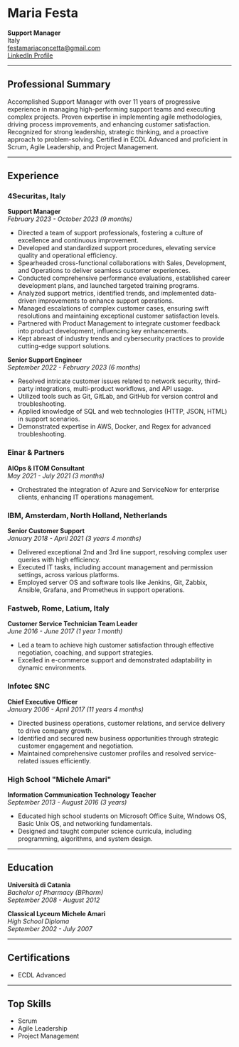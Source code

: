 # Maria Festa

**Support Manager**  
Italy  
[festamariaconcetta@gmail.com](mailto:festamariaconcetta@gmail.com)  
[LinkedIn Profile](https://www.linkedin.com/in/mcfesta)

---

## Professional Summary
Accomplished Support Manager with over 11 years of progressive experience in managing high-performing support teams and executing complex projects. Proven expertise in implementing agile methodologies, driving process improvements, and enhancing customer satisfaction. Recognized for strong leadership, strategic thinking, and a proactive approach to problem-solving. Certified in ECDL Advanced and proficient in Scrum, Agile Leadership, and Project Management.

---

## Experience

### 4Securitas, Italy
**Support Manager**  
_February 2023 - October 2023 (9 months)_
- Directed a team of support professionals, fostering a culture of excellence and continuous improvement.
- Developed and standardized support procedures, elevating service quality and operational efficiency.
- Spearheaded cross-functional collaborations with Sales, Development, and Operations to deliver seamless customer experiences.
- Conducted comprehensive performance evaluations, established career development plans, and launched targeted training programs.
- Analyzed support metrics, identified trends, and implemented data-driven improvements to enhance support operations.
- Managed escalations of complex customer cases, ensuring swift resolutions and maintaining exceptional customer satisfaction levels.
- Partnered with Product Management to integrate customer feedback into product development, influencing key enhancements.
- Kept abreast of industry trends and cybersecurity practices to provide cutting-edge support solutions.

**Senior Support Engineer**  
_September 2022 - February 2023 (6 months)_
- Resolved intricate customer issues related to network security, third-party integrations, multi-product workflows, and API usage.
- Utilized tools such as Git, GitLab, and GitHub for version control and troubleshooting.
- Applied knowledge of SQL and web technologies (HTTP, JSON, HTML) in support scenarios.
- Demonstrated expertise in AWS, Docker, and Regex for advanced troubleshooting.

### Einar & Partners
**AIOps & ITOM Consultant**  
_May 2021 - July 2021 (3 months)_
- Orchestrated the integration of Azure and ServiceNow for enterprise clients, enhancing IT operations management.

### IBM, Amsterdam, North Holland, Netherlands
**Senior Customer Support**  
_January 2018 - April 2021 (3 years 4 months)_
- Delivered exceptional 2nd and 3rd line support, resolving complex user queries with high efficiency.
- Executed IT tasks, including account management and permission settings, across various platforms.
- Employed server OS and software tools like Jenkins, Git, Zabbix, Ansible, Grafana, and Prometheus in support operations.

### Fastweb, Rome, Latium, Italy
**Customer Service Technician Team Leader**  
_June 2016 - June 2017 (1 year 1 month)_
- Led a team to achieve high customer satisfaction through effective negotiation, coaching, and support strategies.
- Excelled in e-commerce support and demonstrated adaptability in dynamic environments.

### Infotec SNC
**Chief Executive Officer**  
_January 2006 - April 2017 (11 years 4 months)_
- Directed business operations, customer relations, and service delivery to drive company growth.
- Identified and secured new business opportunities through strategic customer engagement and negotiation.
- Maintained comprehensive customer profiles and resolved service-related issues efficiently.

### High School "Michele Amari"
**Information Communication Technology Teacher**  
_September 2013 - August 2016 (3 years)_
- Educated high school students on Microsoft Office Suite, Windows OS, Basic Unix OS, and networking fundamentals.
- Designed and taught computer science curricula, including programming, algorithms, and system design.

---

## Education

**Università di Catania**  
_Bachelor of Pharmacy (BPharm)_  
_September 2008 - August 2012_

**Classical Lyceum Michele Amari**  
_High School Diploma_  
_September 2002 - July 2007_

---

## Certifications

- ECDL Advanced

---

## Top Skills

- Scrum
- Agile Leadership
- Project Management
